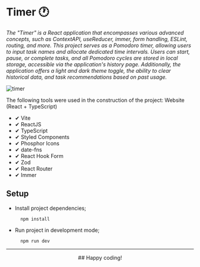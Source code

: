 
   # Timer 🕐

   <i>
   The "Timer" is a React application that encompasses various advanced concepts, such as ContextAPI, useReducer, immer, form handling, ESLint, routing, and more. This project serves as a Pomodoro timer, allowing users to input task names and allocate dedicated time intervals. Users can start, pause, or complete tasks, and all Pomodoro cycles are stored in local storage, accessible via the application's history page. Additionally, the application offers a light and dark theme toggle, the ability to clear historical data, and task recommendations based on past usage.
   </i>

   ![timer](https://github.com/micaellimedeiros/timer/assets/54600663/af259be5-99ca-4e88-b902-4c154101dbb8)

   The following tools were used in the construction of the project:
   Website (React + TypeScript)
   
   - ✔ Vite
   - ✔ ReactJS
   - ✔ TypeScript
   - ✔ Styled Components
   - ✔ Phosphor Icons
   - ✔ date-fns
   - ✔ React Hook Form
   - ✔ Zod
   - ✔ React Router
   - ✔ Immer
   
   ## Setup
   
   - Install project dependencies;
   
           npm install
   
   - Run project in development mode;
   
           npm run dev
   
   <hr />
<div align="center">
   ## Happy coding!
</div>
